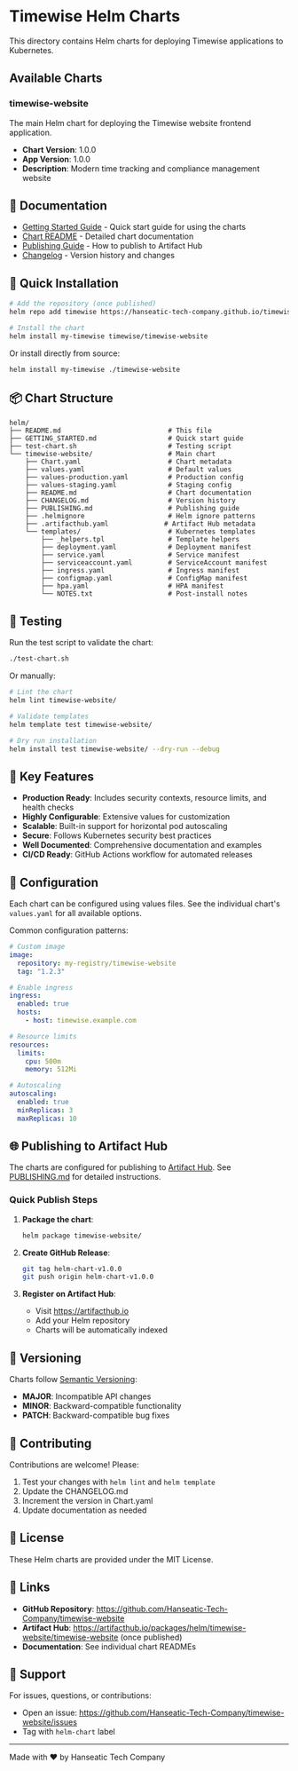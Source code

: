 # Timewise Helm Charts

This directory contains Helm charts for deploying Timewise applications to Kubernetes.

## Available Charts

### timewise-website

The main Helm chart for deploying the Timewise website frontend application.

- **Chart Version**: 1.0.0
- **App Version**: 1.0.0
- **Description**: Modern time tracking and compliance management website

## 📖 Documentation

- [Getting Started Guide](GETTING_STARTED.md) - Quick start guide for using the charts
- [Chart README](timewise-website/README.md) - Detailed chart documentation
- [Publishing Guide](timewise-website/PUBLISHING.md) - How to publish to Artifact Hub
- [Changelog](timewise-website/CHANGELOG.md) - Version history and changes

## 🚀 Quick Installation

```bash
# Add the repository (once published)
helm repo add timewise https://hanseatic-tech-company.github.io/timewise-website

# Install the chart
helm install my-timewise timewise/timewise-website
```

Or install directly from source:

```bash
helm install my-timewise ./timewise-website
```

## 📦 Chart Structure

```
helm/
├── README.md                           # This file
├── GETTING_STARTED.md                  # Quick start guide
├── test-chart.sh                       # Testing script
└── timewise-website/                   # Main chart
    ├── Chart.yaml                      # Chart metadata
    ├── values.yaml                     # Default values
    ├── values-production.yaml          # Production config
    ├── values-staging.yaml             # Staging config
    ├── README.md                       # Chart documentation
    ├── CHANGELOG.md                    # Version history
    ├── PUBLISHING.md                   # Publishing guide
    ├── .helmignore                     # Helm ignore patterns
    ├── .artifacthub.yaml              # Artifact Hub metadata
    └── templates/                      # Kubernetes templates
        ├── _helpers.tpl                # Template helpers
        ├── deployment.yaml             # Deployment manifest
        ├── service.yaml                # Service manifest
        ├── serviceaccount.yaml         # ServiceAccount manifest
        ├── ingress.yaml                # Ingress manifest
        ├── configmap.yaml              # ConfigMap manifest
        ├── hpa.yaml                    # HPA manifest
        └── NOTES.txt                   # Post-install notes
```

## 🧪 Testing

Run the test script to validate the chart:

```bash
./test-chart.sh
```

Or manually:

```bash
# Lint the chart
helm lint timewise-website/

# Validate templates
helm template test timewise-website/

# Dry run installation
helm install test timewise-website/ --dry-run --debug
```

## 🔑 Key Features

- **Production Ready**: Includes security contexts, resource limits, and health checks
- **Highly Configurable**: Extensive values for customization
- **Scalable**: Built-in support for horizontal pod autoscaling
- **Secure**: Follows Kubernetes security best practices
- **Well Documented**: Comprehensive documentation and examples
- **CI/CD Ready**: GitHub Actions workflow for automated releases

## 📝 Configuration

Each chart can be configured using values files. See the individual chart's `values.yaml` for all available options.

Common configuration patterns:

```yaml
# Custom image
image:
  repository: my-registry/timewise-website
  tag: "1.2.3"

# Enable ingress
ingress:
  enabled: true
  hosts:
    - host: timewise.example.com

# Resource limits
resources:
  limits:
    cpu: 500m
    memory: 512Mi

# Autoscaling
autoscaling:
  enabled: true
  minReplicas: 3
  maxReplicas: 10
```

## 🌐 Publishing to Artifact Hub

The charts are configured for publishing to [Artifact Hub](https://artifacthub.io/). See [PUBLISHING.md](timewise-website/PUBLISHING.md) for detailed instructions.

### Quick Publish Steps

1. **Package the chart**:
   ```bash
   helm package timewise-website/
   ```

2. **Create GitHub Release**:
   ```bash
   git tag helm-chart-v1.0.0
   git push origin helm-chart-v1.0.0
   ```

3. **Register on Artifact Hub**:
   - Visit https://artifacthub.io
   - Add your Helm repository
   - Charts will be automatically indexed

## 🔄 Versioning

Charts follow [Semantic Versioning](https://semver.org/):

- **MAJOR**: Incompatible API changes
- **MINOR**: Backward-compatible functionality
- **PATCH**: Backward-compatible bug fixes

## 🤝 Contributing

Contributions are welcome! Please:

1. Test your changes with `helm lint` and `helm template`
2. Update the CHANGELOG.md
3. Increment the version in Chart.yaml
4. Update documentation as needed

## 📄 License

These Helm charts are provided under the MIT License.

## 🔗 Links

- **GitHub Repository**: https://github.com/Hanseatic-Tech-Company/timewise-website
- **Artifact Hub**: https://artifacthub.io/packages/helm/timewise-website/timewise-website (once published)
- **Documentation**: See individual chart READMEs

## 💬 Support

For issues, questions, or contributions:
- Open an issue: https://github.com/Hanseatic-Tech-Company/timewise-website/issues
- Tag with `helm-chart` label

---

Made with ❤️ by Hanseatic Tech Company

